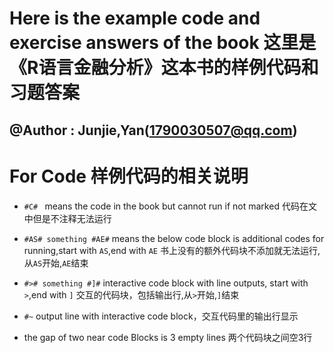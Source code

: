 # Here is the example code and exercise answers of the book <financial analyse with R> 这里是《R语言金融分析》这本书的样例代码和习题答案

## @Author : Junjie,Yan(1790030507@qq.com)

# For Code 样例代码的相关说明

- ```#C# ``` means the code in the book but cannot run if not marked 代码在文中但是不注释无法运行

- ```#AS# something #AE#``` means the below code block is additional codes for running,start with ``AS``,end with ``AE`` 书上没有的额外代码块不添加就无法运行,从``AS``开始,``AE``结束   

- ```#># something #]#``` interactive code block with line outputs, start with  `>`,end with `]` 交互的代码块，包括输出行,从`>`开始,`]`结束   

- ```#~``` output line with interactive code block，交互代码里的输出行显示 

- the gap of two near code Blocks is 3 empty lines 两个代码块之间空3行  